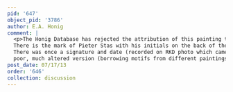 ```yaml
---
pid: '647'
object_pid: '3786'
author: E.A. Honig
comment: |
  <p>The Honig Database has rejected the attribution of this painting to Jan Brueghel the Elder. Figures are very poor.<br />
  There is the mark of Pieter Stas with his initials on the back of the copper panel.<br />
  There was once a signature and date (recorded on RKD photo which came from Lunde) that is no longer visible in the Johnny van Haeften photo reproduction. This work was displayed at TEFAF in Maastricht, 2008.<br />
  poor, much altered version (borrowing motifs from different paintings) in Luik, Mus. Curtius et d'Ansembourg, inv. Mx/2468 (panel, 30.5 x 41.5)</p>
post_date: 07/17/13
order: '646'
collection: discussion
---
```

